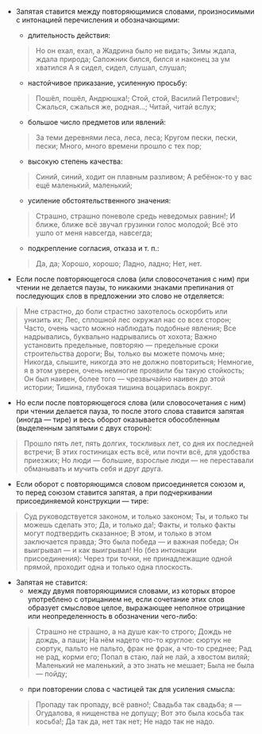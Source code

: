 - Запятая ставится между повторяющимися словами, произносимыми с интонацией перечисления и обозначающими:
	- длительность действия:
	> Но он ехал, ехал, а Жадрина было не видать; Зимы ждала, ждала природа; Сапожник бился, бился и наконец за ум хватился А я сидел, сидел, слушал, слушал;
	- настойчивое приказание, усиленную просьбу:
	> Пошёл, пошёл, Андрюшка!; Стой, стой, Василий Петрович!; Сжалься, сжалься же, родная…; Читай, читай вслух;
	- большое число предметов или явлений:
	> За теми деревнями леса, леса, леса; Кругом пески, пески, пески; Много, много времени прошло с тех пор;
	- высокую степень качества:
	> Синий, синий, ходит он плавным разливом; А ребёнок-то у вас ещё маленький, маленький;
	- усиление обстоятельственного значения:
	> Страшно, страшно поневоле средь неведомых равнин!; И ближе, ближе всё звучал грузинки голос молодой; Всё это ушло от меня навсегда, навсегда;
	- подкрепление согласия, отказа и т. п.:
	> Да, да; Хорошо, хорошо; Ладно, ладно; Нет, нет.

- Если после повторяющегося слова (или словосочетания с ним) при чтении не делается паузы, то никакими знаками препинания от последующих слов в предложении это слово не отделяется:
> Мне страстно, до боли страстно захотелось оскорбить или унизить их; Лес, сплошной лес окружал нас со всех сторон; Часто, очень часто можно наблюдать подобные явления; Все надрывались, буквально надрывались от хохота; Важно установить предельные, повторяю — предельные сроки строительства дороги; Вы, только вы можете помочь мне; Никогда, слышите, никогда это не должно повториться; Немногие, я в этом уверен, очень немногие проявили бы такую стойкость; Он был наивен, более того — чрезвычайно наивен до этой истории; Тишина, глубокая тишина воцарилась вокруг.
- Но если после повторяющегося слова (или словосочетания с ним) при чтении делается пауза, то после этого слова ставится запятая (иногда — тире) и весь оборот оказывается обособленным (выделенным запятыми с двух сторон):
> Прошло пять лет, пять долгих, тоскливых лет, со дня их последней встречи; В этих гостиницах есть всё, или почти всё, для удобства приезжих; Но люди — большие, взрослые люди — не переставали обманывать и мучить себя и друг друга.

- Если оборот с повторяющимся словом присоединяется союзом и, то перед союзом ставится запятая, а при подчеркивании присоединяемой конструкции — тире:
> Суд руководствуется законом, и только законом; Ты, и только ты можешь сделать это; Да, и только да!; Факты, и только факты могут подтвердить сказанное; В этом, и только в этом заключается правда; Это была победа — и важная победа; Он выигрывал — и как выигрывал!
> Но (без интонации присоединения): Через три точки, не принадлежащие одной прямой, проходит одна и только одна плоскость.

- Запятая не ставится:
	- между двумя повторяющимися словами, из которых второе употреблено с отрицанием не, если сочетание этих слов образует смысловое целое, выражающее неполное отрицание или неопределенность в обозначении чего-либо:
	> Страшно не страшно, а на душе как-то строго; Дождь не дождь, а паши; На нём надето что-то круглое: сюртук не сюртук, пальто не пальто, фрак не фрак, а что-то среднее; Рад не рад, корми его; Попал в стаю, лай не лай, а хвостом виляй; Маленький не маленький, а это знать не мешает; Была не была — пойду;
	- при повторении слова с частицей так для усиления смысла:
	> Пропаду так пропаду, всё равно!; Свадьба так свадьба; я — Огудалова, я нищенства не допущу; Вот это была косьба так косьба!; Да так да, нет так нет; Не надо так не надо.
